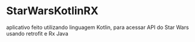 # StarWarsKotlinRX
aplicativo feito utilizando linguagem Kotlin, para acessar API do Star Wars usando retrofit e Rx Java

